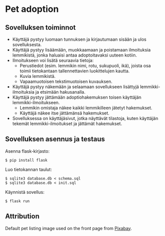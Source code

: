 # Pet adoption

## Sovelluksen toiminnot

* Käyttäjä pystyy luomaan tunnuksen ja kirjautumaan sisään ja ulos sovelluksesta.
* Käyttäjä pystyy lisäämään, muokkaamaan ja poistamaan ilmoituksia lemmikistä, jonka haluaisi antaa adoptoitavaksi uuteen kotiin.
* Ilmoitukseen voi lisätä seuraavia tietoja:
    * Perustiedot (esim. lemmikin nimi, rotu, sukupuoli, ikä), joista osa toimii tietokantaan tallennettavien luokittelujen kautta.
    * Kuvia lemmikistä.
    * Vapaamuotoisen tekstimuotoisen kuvauksen.
* Käyttäjä pystyy näkemään ja selaamaan sovellukseen lisättyjä lemmikki-ilmoituksia ja etsimään hakusanalla.
* Käyttäjä pystyy jättämään adoptiohakemuksen toisen käyttäjän lemmikki-ilmoitukseen.
   * Lemmikin omistaja näkee kaikki lemmikilleen jätetyt hakemukset.
   * Käyttäjä näkee itse jättämänsä hakemukset.
* Sovelluksessa on käyttäjäsivut, jotka näyttävät tilastoja, kuten käyttäjän tekemät lemmikki-ilmoitukset ja jättämät hakemukset.

## Sovelluksen asennus ja testaus

Asenna flask-kirjasto:
```
$ pip install flask
```

Luo tietokannan taulut:
```
$ sqlite3 database.db < schema.sql
$ sqlite3 database.db < init.sql
```

Käynnistä sovellus:
```
$ flask run
```

## Attribution

Default pet listing image used on the front page from [Pixabay](https://pixabay.com/illustrations/pawprints-paw-prints-paw-animal-2919733/).
